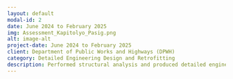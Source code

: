 ```yaml
---
layout: default
modal-id: 2
date: June 2024 to February 2025
img: Assessment_Kapitolyo_Pasig.png
alt: image-alt
project-date: June 2024 to February 2025
client: Department of Public Works and Highways (DPWH)
category: Detailed Engineering Design and Retrofitting
description: Performed structural analysis and produced detailed engineering design of Essential, Mid-rise Buildings such as Structural Retrofit Plans, Design and Detailing plans, As-Found & As Built Plans in accordance with NSCP, ACI, and AISC Standards. 
---
```

